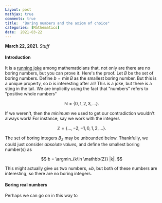 ```yaml
---
Layout: post
mathjax: true
comments: true
title:  "Boring numbers and the axiom of choice"
categories: [Mathematics]
date:  2021-03-22
---
```


**March 22, 2021.** *Stuff*

#### Introduction

It is a
[running joke](https://en.wikipedia.org/wiki/Interesting_number_paradox)
among mathematicians that, not only are there are no boring numbers, but you can
prove it. Here's the proof. Let $B$ be the set of boring numbers. Define $b = \min B$ as
the smallest boring number. But this is a unique property, so $b$ is
interesting after all!
This is a joke, but there is a sting in the tail.
We are implicitly using the fact that "numbers" refers to "positive
whole numbers"

$$
\mathbb{N} = \{0, 1, 2, 3, \ldots\}.
$$

If we weren't, then the *minimum* we used to get our contradiction
wouldn't always work!
For instance, say we work with the integers

$$
\mathbb{Z} = \{\ldots, -2, -1, 0, 1, 2, \ldots\}.
$$

The set of boring integers $B_\mathbb{Z}$ may be unbounded below.
Thankfully, we could just consider *absolute values*, and define the
smallest boring number(s) as

$$
b = \argmin_{k\in \mathbb{Z}} |k|.
$$

This might actually give us two numbers, $\pm b$, but both of these
numbers are interesting, so there are no boring integers.

#### Boring real numbers

Perhaps we can go on in this way to 
